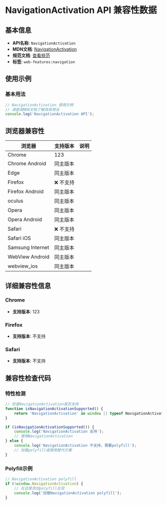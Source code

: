 # NavigationActivation API 兼容性数据

## 基本信息

- **API名称**: `NavigationActivation`
- **MDN文档**: [NavigationActivation](https://developer.mozilla.org/docs/Web/API/NavigationActivation)
- **规范文档**: [查看规范](https://html.spec.whatwg.org/multipage/nav-history-apis.html#navigationactivation)
- **标签**: `web-features:navigation`

## 使用示例

### 基本用法

```javascript
// NavigationActivation 使用示例
// 请查阅MDN文档了解具体用法
console.log('NavigationActivation API');
```

## 浏览器兼容性

| 浏览器 | 支持版本 | 说明 |
|--------|----------|------|
| Chrome | 123 |  |
| Chrome Android | 同主版本 |  |
| Edge | 同主版本 |  |
| Firefox | ❌ 不支持 |  |
| Firefox Android | 同主版本 |  |
| oculus | 同主版本 |  |
| Opera | 同主版本 |  |
| Opera Android | 同主版本 |  |
| Safari | ❌ 不支持 |  |
| Safari iOS | 同主版本 |  |
| Samsung Internet | 同主版本 |  |
| WebView Android | 同主版本 |  |
| webview_ios | 同主版本 |  |

## 详细兼容性信息

### Chrome

- **支持版本**: 123

### Firefox

- **支持版本**: 不支持

### Safari

- **支持版本**: 不支持

## 兼容性检查代码

### 特性检测

```javascript
// 检查NavigationActivation是否支持
function isNavigationActivationSupported() {
    return 'NavigationActivation' in window || typeof NavigationActivation !== 'undefined';
}

if (isNavigationActivationSupported()) {
    console.log('NavigationActivation 支持');
    // 使用NavigationActivation
} else {
    console.log('NavigationActivation 不支持，需要polyfill');
    // 加载polyfill或使用替代方案
}
```

### Polyfill示例

```javascript
// NavigationActivation polyfill
if (!window.NavigationActivation) {
    // 在这里添加polyfill实现
    console.log('加载NavigationActivation polyfill');
}
```

